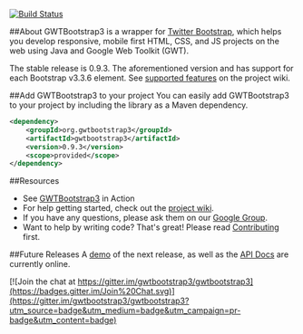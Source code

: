 [![Build Status](https://travis-ci.org/gwtbootstrap3/gwtbootstrap3.svg?branch=master)](https://travis-ci.org/gwtbootstrap3/gwtbootstrap3)

##About
GWTBootstrap3 is a wrapper for [Twitter Bootstrap](http://getbootstrap.com/), which helps you develop responsive, mobile first HTML, CSS, and JS projects on the web using Java and Google Web Toolkit (GWT). 

The stable release is 0.9.3. The aforementioned version and has support for each Bootstrap  v3.3.6 element. See [supported features](https://github.com/gwtbootstrap3/gwtbootstrap3/wiki/Supported-Features) on the project wiki.

##Add GWTBootstrap3 to your project
You can easily add GWTBootstrap3 to your project by including the library as a Maven dependency.

```xml
<dependency>
    <groupId>org.gwtbootstrap3</groupId>
    <artifactId>gwtbootstrap3</artifactId>
    <version>0.9.3</version>
    <scope>provided</scope>
</dependency>
```

##Resources
* See [GWTBootstrap3](http://gwtbootstrap3.github.io/gwtbootstrap3-demo/) in Action
* For help getting started, check out the [project wiki](https://github.com/gwtbootstrap3/gwtbootstrap3/wiki).
* If you have any questions, please ask them on our [Google Group](https://groups.google.com/forum/?fromgroups#!forum/gwtbootstrap3).
* Want to help by writing code? That's great! Please read [Contributing](https://github.com/gwtbootstrap3/gwtbootstrap3/wiki/Contributing) first.

##Future Releases
A [demo](http://gwtbootstrap3.github.io/gwtbootstrap3-demo/snapshot) of the next release, as well as the [API Docs](http://gwtbootstrap3.github.io/gwtbootstrap3-demo/snapshot/apidocs) are currently online.

[![Join the chat at https://gitter.im/gwtbootstrap3/gwtbootstrap3](https://badges.gitter.im/Join%20Chat.svg)](https://gitter.im/gwtbootstrap3/gwtbootstrap3?utm_source=badge&utm_medium=badge&utm_campaign=pr-badge&utm_content=badge)

